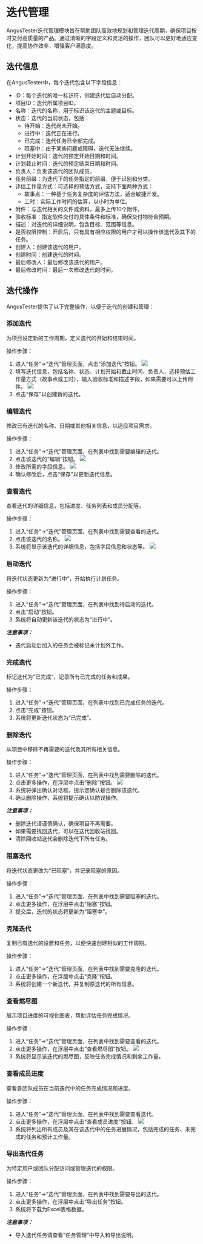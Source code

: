 # 迭代管理

AngusTester迭代管理模块旨在帮助团队高效地规划和管理迭代周期，确保项目按时交付高质量的产品。通过清晰的字段定义和灵活的操作，团队可以更好地适应变化，提高协作效率，增强客户满意度。

## 迭代信息

在AngusTester中，每个迭代包含以下字段信息：

- ID：每个迭代的唯一标识符，创建迭代后自动分配。
- 项目ID：迭代所属项目ID。
- 名称：迭代的名称，用于标识该迭代的主题或目标。
- 状态：迭代的当前状态，包括：
    - 待开始：迭代尚未开始。
    - 进行中：迭代正在进行。
    - 已完成：迭代任务已全部完成。
    - 阻塞中：由于某些问题或障碍，迭代无法继续。
- 计划开始时间：迭代的预定开始日期和时间。
- 计划截止时间：迭代的预定结束日期和时间。
- 负责人：负责该迭代的团队成员。
- 任务前缀：为迭代下的任务指定的前缀，便于识别和分类。
- 评估工作量方式：可选择的预估方式，支持下面两种方式：
    - 故事点：一种基于任务复杂度的评估方法，适合敏捷开发。
    - 工时：实际工作时间的估算，以小时为单位。
- 附件：与迭代相关的文件或资料，最多上传10个附件。
- 验收标准：指定软件交付的具体条件和标准，确保交付物符合预期。
- 描述：对迭代的详细说明，包含目标、范围等信息。
- 是否权限控制：开启后，只有具有相应权限的用户才可以操作该迭代及其下的任务。
- 创建人：创建该迭代的用户。
- 创建时间：创建迭代的时间。
- 最后修改人：最后修改该迭代的用户。
- 最后修改时间：最后一次修改迭代的时间。

## 迭代操作

AngusTester提供了以下完整操作，以便于迭代的创建和管理：

### 添加迭代

为项目设定新的工作周期，定义迭代的开始和结束时间。

操作步骤：

1. 进入“任务”->“迭代”管理页面，点击“添加迭代”按钮。
   ![](https://bj-c1-prod-files.xcan.cloud/storage/pubapi/v1/file/sprint-add.png?fid=251751339858591844&fpt=HerzBb6H2ypgoiCR5fEsD5QAqCs3BTrBLWfk9oG7)
2. 填写迭代信息，包括名称、状态、计划开始和截止时间、负责人，选择预估工作量方式（故事点或工时），输入验收标准和描述字段，如果需要可以上传附件。
   ![](https://bj-c1-prod-files.xcan.cloud/storage/pubapi/v1/file/sprint-add-view.png?fid=251751339858591828&fpt=wtedd6pRjOlzuusXRRBiJNSfreQwGXJeHULO0rlj)
3. 点击“保存”以创建新的迭代。

### 编辑迭代

修改已有迭代的名称、日期或其他相关信息，以适应项目需求。

操作步骤：

1. 进入“任务”->“迭代”管理页面，在列表中找到需要编辑的迭代。
2. 点击该迭代的“编辑”按钮。
   ![](https://bj-c1-prod-files.xcan.cloud/storage/pubapi/v1/file/sprint-edit.png?fid=251751339858591838&fpt=nsajR5652ScDnkYAHyKAWIjPb8MXXpqNYashgkvc)
3. 修改所需的字段信息。
   ![](https://bj-c1-prod-files.xcan.cloud/storage/pubapi/v1/file/sprint-edit-view.png?fid=251751339858591840&fpt=Tg6grOOozpua92Pi4iDxRFdiEDVVYYyy4gCNL6yz)
4. 确认修改后，点击“保存”以更新迭代信息。

### 查看迭代

查看迭代的详细信息，包括进度、任务列表和成员分配等。

操作步骤：

1. 进入“任务”->“迭代”管理页面，在列表中找到需要查看的迭代。
2. 点击该迭代的名称。
   ![](https://bj-c1-prod-files.xcan.cloud/storage/pubapi/v1/file/sprint-view.png?fid=251751339858591830&fpt=ZGfEvwXmL2kQd2dYCPgc5HfgL4wcsgFaNMg0720F)
3. 系统将显示该迭代的详细信息，包括字段信息和状态等。
   ![](https://bj-c1-prod-files.xcan.cloud/storage/pubapi/v1/file/sprint-view-view.png?fid=251751339858591832&fpt=bBHSqTSGe3fXmUo4uUZOs0gVVtgMOG1AAw8TX86q)

### 启动迭代

将迭代状态更新为“进行中”，开始执行计划任务。

操作步骤：

1. 进入“任务”->“迭代”管理页面，在列表中找到待启动的迭代。
2. 点击“启动”按钮。
3. 系统将自动更新该迭代的状态为“进行中”。

***注意事项：***

- 迭代启动后加入的任务会被标记未计划外工作。

### 完成迭代

标记迭代为“已完成”，记录所有已完成的任务和成果。

操作步骤：

1. 进入“任务”->“迭代”管理页面，在列表中找到已完成任务的迭代。
2. 点击“完成”按钮。
3. 系统将更新迭代状态为“已完成”。

### 删除迭代

从项目中移除不再需要的迭代及其所有相关信息。

操作步骤：

1. 进入“任务”->“迭代”管理页面，在列表中找到需要删除的迭代。
2. 点击更多操作，在浮层中点击“删除”按钮。
   ![](https://bj-c1-prod-files.xcan.cloud/storage/pubapi/v1/file/sprint-delete.png?fid=251751339858591842&fpt=wfDuTP1gUFsUdMOp7GSgFDBO9YFM4PGF8isOBFAy)
3. 系统将弹出确认对话框，提示您确认是否删除该迭代。
4. 确认删除操作，系统将提示确认以防误操作。

***注意事项：***

- 删除迭代请谨慎确认，确保项目不再需要。 
- 如果需要找回迭代，可以在迭代回收站找回。 
- 清除回收站迭代会删除迭代下所有任务。

### 阻塞迭代

将迭代状态更改为“已阻塞”，并记录阻塞的原因。

操作步骤：

1. 进入“任务”->“迭代”管理页面，在列表中找到需要阻塞的迭代。
2. 点击更多操作，在浮层中点击“阻塞”按钮。
3. 提交后，迭代的状态将更新为“阻塞中”。

### 克隆迭代

复制已有迭代的设置和任务，以便快速创建相似的工作周期。

操作步骤：

1. 进入“任务”->“迭代”管理页面，在列表中找到需要克隆的迭代。
2. 点击更多操作，在浮层中点击“克隆”按钮。
3. 系统将创建一个新迭代，并复制原迭代的所有信息。

### 查看燃尽图

展示项目进度的可视化图表，帮助评估任务完成情况。

操作步骤：

1. 进入“任务”->“迭代”管理页面，在列表中找到需要查看的迭代。
2. 点击更多操作，在浮层中点击“查看燃尽图”按钮。
   ![](https://bj-c1-prod-files.xcan.cloud/storage/pubapi/v1/file/sprint-ranjin-chart.png?fid=251751339858591834&fpt=8xrOIoHsZjdwEtjXAgzOyYfEPIKyBucwktR427hL)
3. 系统将显示该迭代的燃尽图，反映任务完成情况和剩余工作量。

### 查看成员进度

查看各团队成员在当前迭代中的任务完成情况和进度。

操作步骤：

1. 进入“任务”->“迭代”管理页面，在列表中找到需要查看迭代。
2. 点击更多操作，在浮层中点击“查看成员进度”按钮。
   ![](https://bj-c1-prod-files.xcan.cloud/storage/pubapi/v1/file/sprint-member-progress.png?fid=251751339858591836&fpt=fTZ6SRF3owV2Zz8YpYRMDazgbF7unp0UghipAO9L)
3. 系统将列出所有成员及其在该迭代中的任务进展情况，包括完成的任务、未完成的任务和预计工作量。

### 导出迭代任务

为特定用户或团队分配访问或管理迭代的权限。

操作步骤：

1. 进入“任务”->“迭代”管理页面，在列表中找到需要导出的迭代。
2. 点击更多操作，在浮层中点击“导出任务”按钮。
3. 系统将下载为Excel表格数据。

***注意事项：***

- 导入迭代任务请查看”任务管理“中导入和导出说明。

